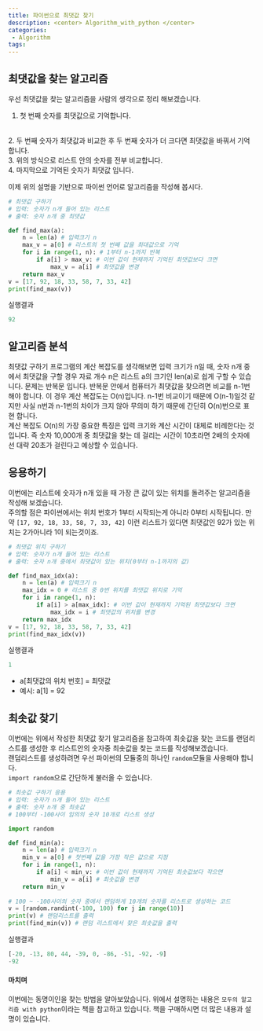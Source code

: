 ```yaml
---
title: 파이썬으로 최댓값 찾기
description: <center> Algorithm_with_python </center>
categories:
 - Algorithm
tags:
---
```


## 최댓값을 찾는 알고리즘
우선 최댓값을 찾는 알고리즘을 사람의 생각으로 정리 해보겠습니다.
<br>

1. 첫 번째 숫자를 최댓값으로 기억합니다.
<br>
2. 두 번째 숫자가 최댓값과 비교한 후 두 번째 숫자가 더 크다면 최댓값을 바꿔서 기억합니다.
<br>
3. 위의 방식으로 리스트 안의 숫자를 전부 비교합니다.
<br>
4. 마지막으로 기억된 숫자가 최댓값 입니다.

이제 위의 설명을 기반으로 파이썬 언어로 알고리즘을 작성해 봅시다.

```python
# 최댓값 구하기
# 입력: 숫자가 n개 들어 있는 리스트
# 출력: 숫자 n개 중 최댓값

def find_max(a):
    n = len(a) # 입력크기 n
    max_v = a[0] # 리스트의 첫 번째 값을 최대값으로 기억
    for i in range(1, n): # 1부터 n-1까지 반복
        if a[i] > max_v: # 이번 값이 현재까지 기억된 최댓값보다 크면
            max_v = a[i] # 최댓값을 변경
    return max_v
v = [17, 92, 18, 33, 58, 7, 33, 42]
print(find_max(v))
```
실행결과

```python
92
```

## 알고리즘 분석

최댓값 구하기 프로그램의 계산 복잡도를 생각해보면 입력 크기가 n일 때, 숫자 n개 중에서 최댓값을 구할 경우 자료 개수 n은 리스트 a의 크기인 len(a)로 쉽게 구할 수 있습니다. 문제는 반복문 입니다. 반복문 안에서 컴퓨터가 최댓값을 찾으려면 비교를 n-1번 해야 합니다. 이 경우 계산 복잡도는 O(n)입니다. n-1번 비교이기 때문에 O(n-1)일것 같지만 사실 n번과 n-1번의 차이가 크지 않아 무의미 하기 때문에 간단히 O(n)번으로 표현 합니다.
<br>
계산 복잡도 O(n)의 가장 중요한 특징은 입력 크기와 계산 시간이 대체로 비례한다는 것입니다. 즉 숫자 10,000개 중 최댓값을 찾는 데 걸리는 시간이 10초라면 2배의 숫자에선 대략 20초가 걸린다고 예상할 수 있습니다.

## 응용하기
이번에는 리스트에 숫자가 n개 있을 때 가장 큰 값이 있는 위치를 돌려주는 알고리즘을 작성해 보겠습니다.
<br>
주의할 점은 파이썬에서는 위치 번호가 1부터 시작되는게 아니라 0부터 시작됩니다. 만약 `[17, 92, 18, 33, 58, 7, 33, 42]` 이런 리스트가 있다면 최댓값인 92가 있는 위치는 2가아니라 1이 되는것이죠. 

```python
# 최댓값 위치 구하기
# 입력: 숫자가 n개 들어 있는 리스트
# 출력: 숫자 n개 중에서 최댓값이 있는 위치(0부터 n-1까지의 값)

def find_max_idx(a):
    n = len(a) # 입력크기 n
    max_idx = 0 # 리스트 중 0번 위치를 최댓값 위치로 기억
    for i in range(1, n):
        if a[i] > a[max_idx]: # 이번 값이 현재까지 기억된 최댓값보다 크면
            max_idx = i # 최댓값의 위치를 변경
    return max_idx
v = [17, 92, 18, 33, 58, 7, 33, 42]
print(find_max_idx(v))
```
실행결과

```python
1
```
* a[최댓값의 위치 번호] = 최댓값
* 예시: a[1] = 92

## 최솟값 찾기

이번에는 위에서 작성한 최댓값 찾기 알고리즘을 참고하여 최솟값을 찾는 코드를 랜덤리스트를 생성한 후 리스트안의 숫자중 최솟값을 찾는 코드를 작성해보겠습니다.
<br>
랜덤리스트를 생성하려면 우선 파이썬의 모듈중의 하나인 `random`모듈을 사용해야 합니다.<br>
`import random`으로 간단하게 불러올 수 있습니다.

```python
# 최솟값 구하기 응용
# 입력: 숫자가 n개 들어 있는 리스트
# 출력: 숫자 n개 중 최솟값
# 100부터 -100사이 임의의 숫자 10개로 리스트 생성

import random

def find_min(a):
    n = len(a) # 입력크기 n
    min_v = a[0] # 첫번째 값을 가장 작은 값으로 지정
    for i in range(1, n): 
        if a[i] < min_v: # 이번 값이 현재까지 기억된 최솟값보다 작으면
            min_v = a[i] # 최솟값을 변경
    return min_v
    
# 100 ~ -100사이의 숫자 중에서 랜덤하게 10개의 숫자를 리스트로 생성하는 코드
v = [random.randint(-100, 100) for j in range(10)]
print(v) # 랜덤리스트를 출력
print(find_min(v)) # 랜덤 리스트에서 찾은 최솟값을 출력
```
실행결과

```python
[-20, -13, 80, 44, -39, 0, -86, -51, -92, -9]
-92
```

#### 마치며
이번에는 동명이인을 찾는 방법을 알아보았습니다. 위에서 설명하는 내용은 `모두의 알고리즘 with python`이라는 책을 참고하고 있습니다. 책을 구매하시면 더 많은 내용과 설명이 있습니다.